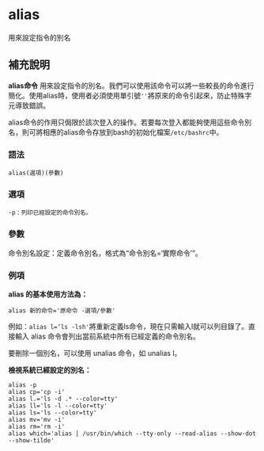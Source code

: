alias
===

用來設定指令的別名

## 補充說明

**alias命令** 用來設定指令的別名。我們可以使用該命令可以將一些較長的命令進行簡化。使用alias時，使用者必須使用單引號`''`將原來的命令引起來，防止特殊字元導致錯誤。

alias命令的作用只侷限於該次登入的操作。若要每次登入都能夠使用這些命令別名，則可將相應的alias命令存放到bash的初始化檔案`/etc/bashrc`中。

### 語法

```
alias(選項)(參數)
```

### 選項

```
-p：列印已經設定的命令別名。
```

### 參數

命令別名設定：定義命令別名，格式為“命令別名=‘實際命令’”。

### 例項

 **alias 的基本使用方法為：**

```
alias 新的命令='原命令 -選項/參數'
```

例如：`alias l=‘ls -lsh'`將重新定義ls命令，現在只需輸入l就可以列目錄了。直接輸入 alias 命令會列出當前系統中所有已經定義的命令別名。

要刪除一個別名，可以使用 unalias 命令，如 unalias l。

 **檢視系統已經設定的別名：**

```
alias -p
alias cp='cp -i'
alias l.='ls -d .* --color=tty'
alias ll='ls -l --color=tty'
alias ls='ls --color=tty'
alias mv='mv -i'
alias rm='rm -i'
alias which='alias | /usr/bin/which --tty-only --read-alias --show-dot --show-tilde'
```


<!-- Linux命令列搜尋引擎：https://jaywcjlove.github.io/linux-command/ -->
